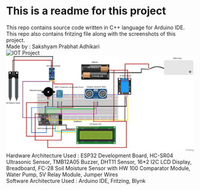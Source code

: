 # This is a readme for this project
This repo contains source code written in C++ language for Arduino IDE.
<br>
This repo also contains fritzing file along with the screenshots of this project.
<br>
Made by : Sakshyam Prabhat Adhikari
<br>
![IOT Project](IOT%20Project%20Photo.png)
<br>
![Circuit Diagram](Circuit%20Diagram%20Photo.png)
<br>
Hardware Architecture Used : ESP32 Development Board, HC-SR04 Ultrasonic Sensor, TMB12A05 Buzzer, DHT11 Sensor, 16*2 I2C LCD Display, Breadboard, FC-28 Soil Moisture Sensor with HW 100 Comparator Module, Water Pump, 5V Relay Module, Jumper Wires
<br>
Software Architecture Used : Arduino IDE, Fritzing, Blynk